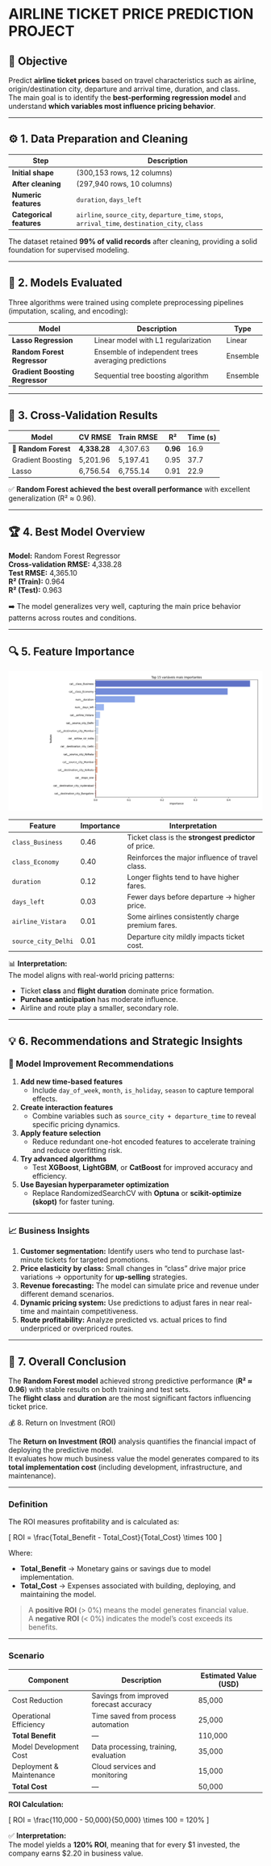 # AIRLINE TICKET PRICE PREDICTION PROJECT

## 🎯 Objective
Predict **airline ticket prices** based on travel characteristics such as airline, origin/destination city, departure and arrival time, duration, and class.  
The main goal is to identify the **best-performing regression model** and understand **which variables most influence pricing behavior**.

---

## ⚙️ 1. Data Preparation and Cleaning

| Step | Description |
|------|--------------|
| **Initial shape** | (300,153 rows, 12 columns) |
| **After cleaning** | (297,940 rows, 10 columns) |
| **Numeric features** | `duration`, `days_left` |
| **Categorical features** | `airline`, `source_city`, `departure_time`, `stops`, `arrival_time`, `destination_city`, `class` |

The dataset retained **99% of valid records** after cleaning, providing a solid foundation for supervised modeling.

---

## 🧩 2. Models Evaluated

Three algorithms were trained using complete preprocessing pipelines (imputation, scaling, and encoding):

| Model | Description | Type |
|--------|-------------|------|
| **Lasso Regression** | Linear model with L1 regularization | Linear |
| **Random Forest Regressor** | Ensemble of independent trees averaging predictions | Ensemble |
| **Gradient Boosting Regressor** | Sequential tree boosting algorithm | Ensemble |

---

## 🧪 3. Cross-Validation Results

| Model | CV RMSE | Train RMSE | R² | Time (s) |
|--------|----------|-------------|------|-----------|
| 🥇 **Random Forest** | **4,338.28** | 4,307.63 | **0.96** | 16.9 |
| Gradient Boosting | 5,201.96 | 5,197.41 | 0.95 | 37.7 |
| Lasso | 6,756.54 | 6,755.14 | 0.91 | 22.9 |

✅ **Random Forest achieved the best overall performance** with excellent generalization (R² ≈ 0.96).

---

## 🏆 4. Best Model Overview

**Model:** Random Forest Regressor  
**Cross-validation RMSE:** 4,338.28  
**Test RMSE:** 4,365.10  
**R² (Train):** 0.964  
**R² (Test):** 0.963  

➡️ The model generalizes very well, capturing the main price behavior patterns across routes and conditions.

---

## 🔍 5. Feature Importance
![Gráfico de Importância SHAP](https://raw.githubusercontent.com/danmca19/ML-Flight-Price-Forecasting/main/SHAP.png)
         
| Feature | Importance | Interpretation |
|----------|-------------|----------------|
| `class_Business` | 0.46 | Ticket class is the **strongest predictor** of price. |
| `class_Economy` | 0.40 | Reinforces the major influence of travel class. |
| `duration` | 0.12 | Longer flights tend to have higher fares. |
| `days_left` | 0.03 | Fewer days before departure → higher price. |
| `airline_Vistara` | 0.01 | Some airlines consistently charge premium fares. |
| `source_city_Delhi` | 0.01 | Departure city mildly impacts ticket cost. |

📊 **Interpretation:**  
The model aligns with real-world pricing patterns:  
- Ticket **class** and **flight duration** dominate price formation.  
- **Purchase anticipation** has moderate influence.  
- Airline and route play a smaller, secondary role.

---

## 💡 6. Recommendations and Strategic Insights

### 🔧 Model Improvement Recommendations
1. **Add new time-based features**
   - Include `day_of_week`, `month`, `is_holiday`, `season` to capture temporal effects.
2. **Create interaction features**
   - Combine variables such as `source_city + departure_time` to reveal specific pricing dynamics.
3. **Apply feature selection**
   - Reduce redundant one-hot encoded features to accelerate training and reduce overfitting risk.
4. **Try advanced algorithms**
   - Test **XGBoost**, **LightGBM**, or **CatBoost** for improved accuracy and efficiency.
5. **Use Bayesian hyperparameter optimization**
   - Replace RandomizedSearchCV with **Optuna** or **scikit-optimize (skopt)** for faster tuning.

---

### 📈 Business Insights
1. **Customer segmentation:** Identify users who tend to purchase last-minute tickets for targeted promotions.
2. **Price elasticity by class:** Small changes in “class” drive major price variations → opportunity for **up-selling** strategies.
3. **Revenue forecasting:** The model can simulate price and revenue under different demand scenarios.
4. **Dynamic pricing system:** Use predictions to adjust fares in near real-time and maintain competitiveness.
5. **Route profitability:** Analyze predicted vs. actual prices to find underpriced or overpriced routes.

---

## 🧾 7. Overall Conclusion

The **Random Forest model** achieved strong predictive performance (**R² ≈ 0.96**) with stable results on both training and test sets.  
The **flight class** and **duration** are the most significant factors influencing ticket price.


💰 8. Return on Investment (ROI)

The **Return on Investment (ROI)** analysis quantifies the financial impact of deploying the predictive model.  
It evaluates how much business value the model generates compared to its **total implementation cost** (including development, infrastructure, and maintenance).

---

###  Definition

The ROI measures profitability and is calculated as:

\[
ROI = \frac{Total\_Benefit - Total\_Cost}{Total\_Cost} \times 100
\]

Where:

- **Total_Benefit** → Monetary gains or savings due to model implementation.  
- **Total_Cost** → Expenses associated with building, deploying, and maintaining the model.  

> A **positive ROI** (> 0%) means the model generates financial value.  
> A **negative ROI** (< 0%) indicates the model’s cost exceeds its benefits.

---

###  Scenario

| Component | Description | Estimated Value (USD) |
|-----------|-------------|----------------------|
| Cost Reduction | Savings from improved forecast accuracy | 85,000 |
| Operational Efficiency | Time saved from process automation | 25,000 |
| **Total Benefit** | — | 110,000 |
| Model Development Cost | Data processing, training, evaluation | 35,000 |
| Deployment & Maintenance | Cloud services and monitoring | 15,000 |
| **Total Cost** | — | 50,000 |

**ROI Calculation:**

\[
ROI = \frac{110,000 - 50,000}{50,000} \times 100 = 120\%
\]

✅ **Interpretation:**  
The model yields a **120% ROI**, meaning that for every $1 invested, the company earns $2.20 in business value.

